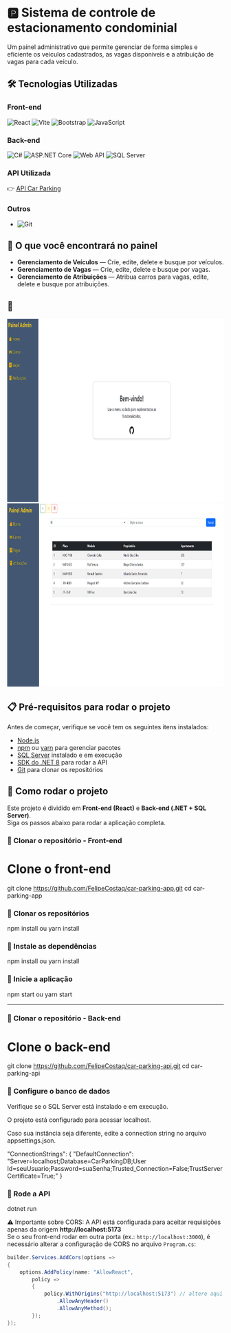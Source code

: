 # 🅿️ Sistema de controle de estacionamento condominial

Um painel administrativo que permite gerenciar de forma simples e eficiente os veículos cadastrados, as vagas disponíveis e a atribuição de vagas para cada veículo.

## 🛠️ Tecnologias Utilizadas

### Front-end
![React](https://img.shields.io/badge/React-20232A?style=for-the-badge&logo=react&logoColor=61DAFB)
![Vite](https://img.shields.io/badge/Vite-646CFF?style=for-the-badge&logo=vite&logoColor=white)
![Bootstrap](https://img.shields.io/badge/Bootstrap-563D7C?style=for-the-badge&logo=bootstrap&logoColor=white)
![JavaScript](https://img.shields.io/badge/JavaScript-F7DF1E?style=for-the-badge&logo=javascript&logoColor=black)

### Back-end
![C#](https://img.shields.io/badge/C%23-239120?style=for-the-badge&logo=c-sharp&logoColor=white)
![ASP.NET Core](https://img.shields.io/badge/ASP.NET_Core-512BD4?style=for-the-badge&logo=dotnet&logoColor=white)
![Web API](https://img.shields.io/badge/Web_API-5C2D91?style=for-the-badge&logo=.net&logoColor=white)
![SQL Server](https://img.shields.io/badge/SQL%20Server-CC2927?logo=microsoftsqlserver&logoColor=white)

### API Utilizada

👉 [API Car Parking](https://github.com/FelipeCostaq/car-parking-api)

### Outros
- ![Git](https://img.shields.io/badge/versionamento-Git-%23F05033?logo=git&logoColor=white)

## 💼 O que você encontrará no painel

- **Gerenciamento de Veículos** — Crie, edite, delete e busque por veículos.
- **Gerenciamento de Vagas** — Crie, edite, delete e busque por vagas.
- **Gerenciamento de Atribuições** — Atribua carros para vagas, edite, delete e busque por atribuições.

## 📸

<img height="425" width="800" src="https://github.com/FelipeCostaq/car-parking-app/blob/main/img-painel-admin.png?raw=true" alt="Imagem do Painel">
<img height="425" width="800" src="https://github.com/FelipeCostaq/car-parking-api/blob/main/img-painel-admin-table.png?raw=true" alt="Imagem do Painel Tabela">

## 📋 Pré-requisitos para rodar o projeto

Antes de começar, verifique se você tem os seguintes itens instalados:

- [Node.js](https://nodejs.org/)
- [npm](https://www.npmjs.com/) ou [yarn](https://yarnpkg.com/) para gerenciar pacotes
- [SQL Server](https://www.microsoft.com/pt-br/sql-server/sql-server-downloads) instalado e em execução
- [SDK do .NET 8](https://dotnet.microsoft.com/en-us/download) para rodar a API
- [Git](https://git-scm.com/) para clonar os repositórios

## 🚀 Como rodar o projeto

Este projeto é dividido em **Front-end (React)** e **Back-end (.NET + SQL Server)**.  
Siga os passos abaixo para rodar a aplicação completa.

### 🔹 Clonar o repositório - Front-end

# Clone o front-end
git clone https://github.com/FelipeCostaq/car-parking-app.git
cd car-parking-app

### 🔹 Clonar os repositórios
npm install
ou
yarn install

### 🔹 Instale as dependências
npm install
ou
yarn install

### 🔹 Inicie a aplicação
npm start
ou
yarn start

<hr>

### 🔹 Clonar o repositório - Back-end

# Clone o back-end
git clone https://github.com/FelipeCostaq/car-parking-api.git
cd car-parking-api

### 🔹 Configure o banco de dados

Verifique se o SQL Server está instalado e em execução.

O projeto está configurado para acessar localhost.

Caso sua instância seja diferente, edite a connection string no arquivo appsettings.json.

"ConnectionStrings": {
  "DefaultConnection": "Server=localhost;Database=CarParkingDB;User Id=seuUsuario;Password=suaSenha;Trusted_Connection=False;TrustServerCertificate=True;"
}

### 🔹 Rode a API
dotnet run

⚠️ Importante sobre CORS:
A API está configurada para aceitar requisições apenas da origem **http://localhost:5173**  
Se o seu front-end rodar em outra porta (ex.: `http://localhost:3000`), é necessário alterar a configuração de CORS no arquivo `Program.cs`:

```csharp
builder.Services.AddCors(options =>
{
    options.AddPolicy(name: "AllowReact",
        policy =>
        {
            policy.WithOrigins("http://localhost:5173") // altere aqui se necessário
                .AllowAnyHeader()
                .AllowAnyMethod();
        });
});


